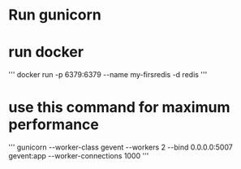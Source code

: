 # Run gunicorn
<!-- gunicorn --bind 0.0.0.0:5007 wsgi:app --timeout 600 -->

# run docker 
'''
docker run -p 6379:6379 --name my-firsredis -d redis
'''

# use this command for maximum performance
'''
gunicorn --worker-class gevent   --workers 2   --bind 0.0.0.0:5007   gevent:app --worker-connections 1000
'''